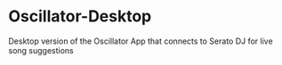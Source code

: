 # Oscillator-Desktop
Desktop version of the Oscillator App that connects to Serato DJ for live song suggestions

